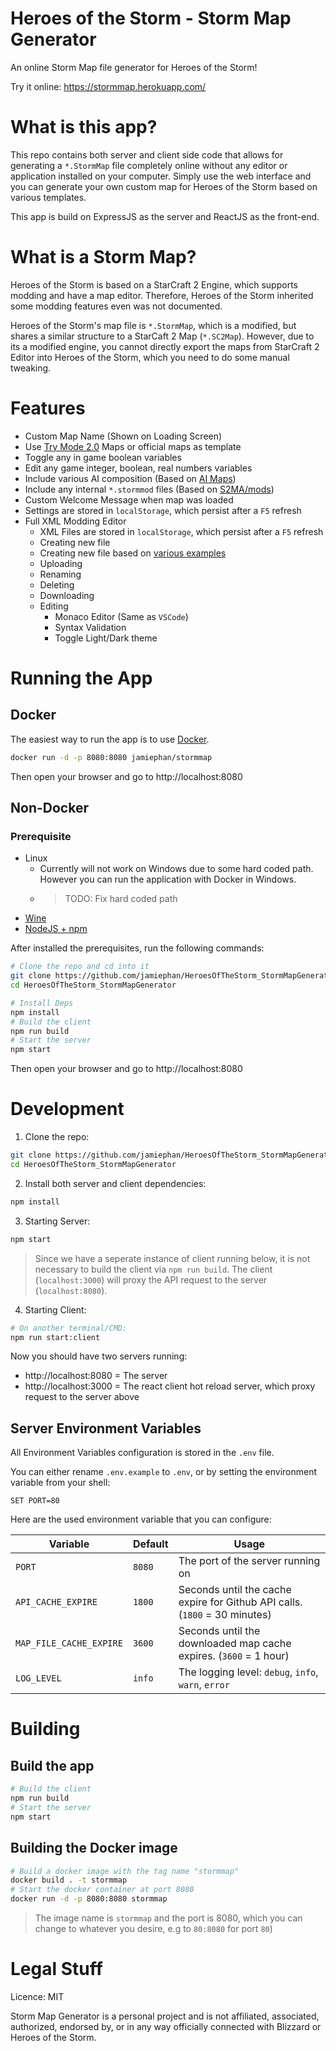# Heroes of the Storm - Storm Map Generator

An online Storm Map file generator for Heroes of the Storm!

Try it online: https://stormmap.herokuapp.com/


# What is this app?

This repo contains both server and client side code that allows for generating a `*.StormMap` file completely online without any editor or application installed on your computer. Simply use the web interface and you can generate your own custom map for Heroes of the Storm based on various templates.

This app is build on ExpressJS as the server and ReactJS as the front-end.


# What is a Storm Map?

Heroes of the Storm is based on a StarCraft 2 Engine, which supports modding and have a map editor. Therefore, Heroes of the Storm inherited some modding features even was not documented.

Heroes of the Storm's map file is `*.StormMap`, which is a modified, but shares a similar structure to a StarCaft 2 Map (`*.SC2Map`). However, due to its a modified engine, you cannot directly export the maps from StarCraft 2 Editor into Heroes of the Storm, which you need to do some manual tweaking.


# Features

- Custom Map Name (Shown on Loading Screen)
- Use [Try Mode 2.0](https://jamiephan.github.io/HeroesOfTheStorm_TryMode2.0/) Maps or official maps as template
- Toggle any in game boolean variables
- Edit any game integer, boolean, real numbers variables
- Include various AI composition (Based on [AI Maps](https://github.com/jamiephan/HeroesOfTheStorm_AIMaps))
- Include any internal `*.stormmod` files (Based on [S2MA/mods](https://github.com/jamiephan/HeroesOfTheStorm_S2MA/tree/main/mods))
- Custom Welcome Message when map was loaded
- Settings are stored in `localStorage`, which persist after a `F5` refresh
- Full XML Modding Editor
  - XML Files are stored in `localStorage`, which persist after a `F5` refresh
  - Creating new file
  - Creating new file based on [various examples](./src/templates/xml.json)
  - Uploading
  - Renaming
  - Deleting
  - Downloading
  - Editing
    - Monaco Editor (Same as `VSCode`)
    - Syntax Validation
    - Toggle Light/Dark theme


# Running the App

## Docker

The easiest way to run the app is to use [Docker](https://www.docker.com/).

```bash
docker run -d -p 8080:8080 jamiephan/stormmap
```

Then open your browser and go to http://localhost:8080

## Non-Docker

### Prerequisite

- Linux
  - Currently will not work on Windows due to some hard coded path. However you can run the application with Docker in Windows.
  - > TODO: Fix hard coded path
- [Wine](https://www.winehq.org/)
- [NodeJS + npm](https://nodejs.org/en/)

After installed the prerequisites, run the following commands:

```bash
# Clone the repo and cd into it
git clone https://github.com/jamiephan/HeroesOfTheStorm_StormMapGenerator.git
cd HeroesOfTheStorm_StormMapGenerator

# Install Deps
npm install
# Build the client
npm run build
# Start the server
npm start 
```

Then open your browser and go to http://localhost:8080


# Development

1. Clone the repo:

```bash
git clone https://github.com/jamiephan/HeroesOfTheStorm_StormMapGenerator.git
cd HeroesOfTheStorm_StormMapGenerator
```

2. Install both server and client dependencies:

```bash
npm install
```

3. Starting Server:
```bash
npm start
```

>Since we have a seperate instance of client running below, it is not necessary to build the client via `npm run build`. The client (`localhost:3000`) will proxy the API request to the server (`localhost:8080`).

4. Starting Client: 

```bash
# On another terminal/CMD:
npm run start:client
```

Now you should have two servers running:

- http://localhost:8080 = The server 
- http://localhost:3000 = The react client hot reload server, which proxy request to the server above


## Server Environment Variables

All Environment Variables configuration is stored in the `.env` file.

You can either rename `.env.example` to `.env`, or by setting the environment variable from your shell:

`SET PORT=80`

Here are the used environment variable that you can configure:

| Variable | Default | Usage |
|---|---|---|
| `PORT` | `8080` | The port of the server running on |
| `API_CACHE_EXPIRE` | `1800` | Seconds until the cache expire for Github API calls. (`1800` = 30 minutes) |
| `MAP_FILE_CACHE_EXPIRE` | `3600` | Seconds until the downloaded map cache expires. (`3600` = 1 hour) |
| `LOG_LEVEL` | `info` | The logging level: `debug`, `info`, `warn`, `error` |

# Building

## Build the app

```bash
# Build the client
npm run build
# Start the server
npm start
```

## Building the Docker image

```bash
# Build a docker image with the tag name "stormmap"
docker build . -t stormmap
# Start the docker container at port 8080
docker run -d -p 8080:8080 stormmap
```
> The image name is `stormmap` and the port is 8080, which you can change to whatever you desire, e.g to `80:8080` for port `80`)

# Legal Stuff

Licence: MIT

Storm Map Generator is a personal project and is not affiliated, associated, authorized, endorsed by, or in any way officially connected with Blizzard or Heroes of the Storm.








